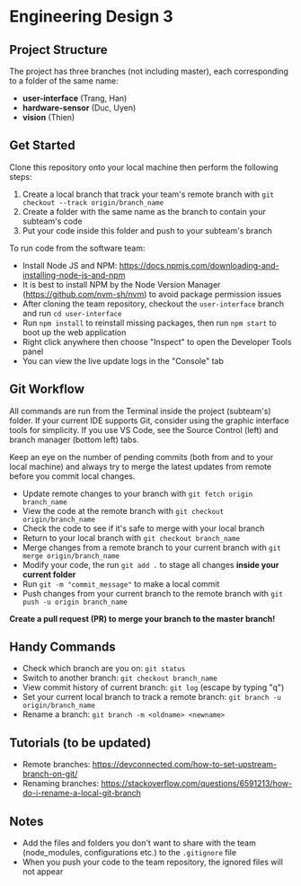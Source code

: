 # Engineering Design 3

## Project Structure

The project has three branches (not including master), each corresponding to a folder of the same name:

- **user-interface** (Trang, Han)
- **hardware-sensor** (Duc, Uyen)
- **vision** (Thien)

## Get Started

Clone this repository onto your local machine then perform the following steps:

1. Create a local branch that track your team's remote branch with `git checkout --track origin/branch_name`
2. Create a folder with the same name as the branch to contain your subteam's code
3. Put your code inside this folder and push to your subteam's branch

To run code from the software team:

- Install Node JS and NPM: https://docs.npmjs.com/downloading-and-installing-node-js-and-npm
- It is best to install NPM by the Node Version Manager (https://github.com/nvm-sh/nvm) to avoid package permission issues
- After cloning the team repository, checkout the `user-interface` branch and run `cd user-interface`
- Run `npm install` to reinstall missing packages, then run `npm start` to boot up the web application
- Right click anywhere then choose "Inspect" to open the Developer Tools panel
- You can view the live update logs in the "Console" tab

## Git Workflow

All commands are run from the Terminal inside the project (subteam's) folder. If your current IDE supports Git, consider using the graphic interface tools for simplicity. If you use VS Code, see the Source Control (left) and branch manager (bottom left) tabs.

Keep an eye on the number of pending commits (both from and to your local machine) and always try to merge the latest updates from remote before you commit local changes.

- Update remote changes to your branch with `git fetch origin branch_name`
- View the code at the remote branch with `git checkout origin/branch_name`
- Check the code to see if it's safe to merge with your local branch
- Return to your local branch with `git checkout branch_name`
- Merge changes from a remote branch to your current branch with `git merge origin/branch_name`
- Modify your code, the run `git add .` to stage all changes **inside your current folder**
- Run `git -m "commit_message"` to make a local commit
- Push changes from your current branch to the remote branch with `git push -u origin branch_name`

**Create a pull request (PR) to merge your branch to the master branch!**

## Handy Commands

- Check which branch are you on: `git status`
- Switch to another branch: `git checkout branch_name`
- View commit history of current branch: `git log` (escape by typing "q")
- Set your current local branch to track a remote branch: `git branch -u origin/branch_name`
- Rename a branch: `git branch -m <oldname> <newname>`

## Tutorials (to be updated)

- Remote branches: https://devconnected.com/how-to-set-upstream-branch-on-git/
- Renaming branches: https://stackoverflow.com/questions/6591213/how-do-i-rename-a-local-git-branch

## Notes

- Add the files and folders you don't want to share with the team (node_modules, configurations etc.) to the `.gitignore` file
- When you push your code to the team repository, the ignored files will not appear
